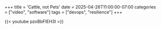 +++
title = 'Cattle, not Pets'
date = 2025-04-26T11:00:00-07:00
categories = ["video", "software"]
tags = ["devops", "resilience"]
+++

{{< youtube pzoBbFIEH3I >}}